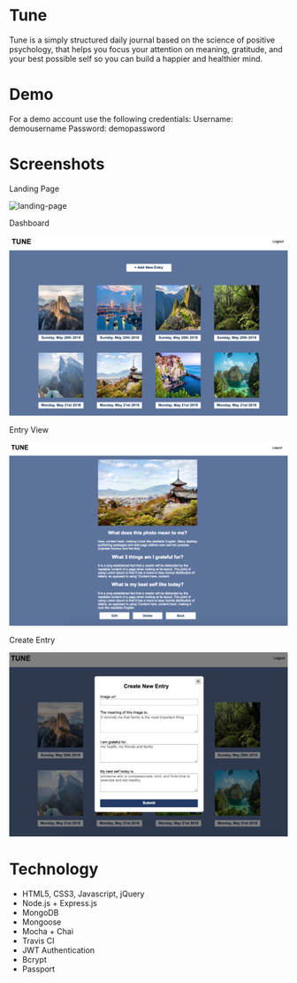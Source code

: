 # Tune 
Tune is a simply structured daily journal based on the science of positive psychology, that helps you focus your attention on meaning, gratitude, and your best possible self so you can  build a happier and healthier mind. 

# Demo

For a demo account use the following credentials: 
Username:  demousername
Password:  demopassword 

# Screenshots
Landing Page

![landing-page](screenshots/landingpage.png)

Dashboard

![dashboard](screenshots/dashboard.png)

Entry View

![view-entry](screenshots/view-entry.png)

Create Entry 

![create-entry](screenshots/create-entry.png)

# Technology 
<ul>
    <li>HTML5, CSS3, Javascript, jQuery</li>
    <li>Node.js + Express.js</li>
    <li>MongoDB</li>
    <li>Mongoose </li>
    <li>Mocha + Chai </li>
    <li>Travis CI</li>
    <li>JWT Authentication</li>
    <li>Bcrypt</li>
    <li>Passport</li>
</ul>
